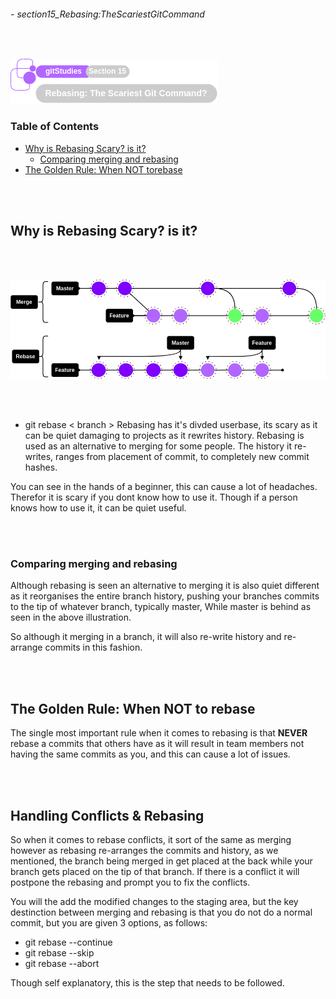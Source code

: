 ###### - section15_Rebasing:TheScariestGitCommand

<br>

<!--
Section Header
-->

![section15Header](../../src/git/doc/section15Header.png 'Section 15 Header')

<!--
Table of Contents 
-->

### Table of Contents

+ [Why is Rebasing Scary? is it?](#why-is-rebasing-scary-is-it)
    - [Comparing merging and rebasing](#comparing-merging-and-rebasing)
+ [The Golden Rule: When NOT torebase](#the-golden-rule-when-not-to-rebase)

<br>
<br>

<!--
Start of Document
-->

## Why is Rebasing Scary? is it?

<br>
<br>

![](../../src/git/gitRebasingOverview.png 'An illustration showing the ')

<br>
<br>

* git rebase < branch >
Rebasing has it's divded userbase, its scary as it can be quiet damaging to projects as it rewrites history. Rebasing is used as an alternative to merging for some people. The history it re-writes, ranges from placement of commit, to completely new commit hashes. 

You can see in the hands of a beginner, this can cause a lot of headaches. Therefor it is scary if you dont know how to use it. Though if a person knows how to use it, it can be quiet useful.

<br>
<br>

### Comparing merging and rebasing

Although rebasing is seen an alternative to merging it is also quiet different as it reorganises the entire branch history, pushing your branches commits to the tip of whatever branch, typically master, While master is behind as seen in the above illustration. 

So although it merging in a branch, it will also re-write history and re-arrange commits in this fashion.

<br>
<br>

## The Golden Rule: When NOT to rebase

The single most important rule when it comes to rebasing is that **NEVER** rebase a commits that others have as it will result in team members not having the same commits as you, and this can cause a lot of issues.

<br>
<br>

## Handling Conflicts & Rebasing

So when it comes to rebase conflicts, it sort of the same as merging however as rebasing re-arranges the commits and history, as we mentioned, the branch being merged in get placed at the back while your branch gets placed on the tip of that branch. If there is a conflict it will postpone the rebasing and prompt you to fix the conflicts.

You will the add the modified changes to the staging area, but the key destinction between merging and rebasing is that you do not do a normal commit, but you are given 3 options, as follows:
* git rebase --continue
* git rebase --skip
* git rebase --abort

Though self explanatory, this is the step that needs to be followed.

<br>
<br>

<!--
End of Document
-->